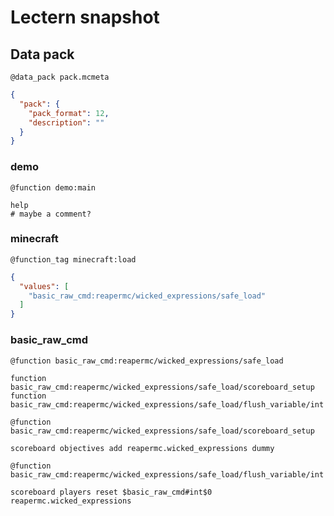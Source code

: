# Lectern snapshot

## Data pack

`@data_pack pack.mcmeta`

```json
{
  "pack": {
    "pack_format": 12,
    "description": ""
  }
}
```

### demo

`@function demo:main`

```mcfunction
help
# maybe a comment?
```

### minecraft

`@function_tag minecraft:load`

```json
{
  "values": [
    "basic_raw_cmd:reapermc/wicked_expressions/safe_load"
  ]
}
```

### basic_raw_cmd

`@function basic_raw_cmd:reapermc/wicked_expressions/safe_load`

```mcfunction
function basic_raw_cmd:reapermc/wicked_expressions/safe_load/scoreboard_setup
function basic_raw_cmd:reapermc/wicked_expressions/safe_load/flush_variable/int
```

`@function basic_raw_cmd:reapermc/wicked_expressions/safe_load/scoreboard_setup`

```mcfunction
scoreboard objectives add reapermc.wicked_expressions dummy
```

`@function basic_raw_cmd:reapermc/wicked_expressions/safe_load/flush_variable/int`

```mcfunction
scoreboard players reset $basic_raw_cmd#int$0 reapermc.wicked_expressions
```
